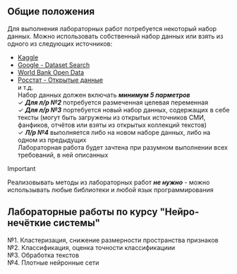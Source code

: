## Общие положения
Для выполнения лабораторных работ потребуется некоторый набор данных. Можно использовать собственный набор данных или взять из одного из следующих источников: <br />
* [Kaggle](https://www.kaggle.com/datasets) <br />
* [Google - Dataset Search](https://datasetsearch.research.google.com/) <br />
* [World Bank Open Data](https://data.worldbank.org/) <br />
* [Росстат - Открытые данные](https://rosstat.gov.ru/opendata/) <br />
и т.д. <br />
Набор данных должен включать ***минимум 5 парметров*** <br />
✓ ***Для л/р №2*** потребуется размеченная целевая переменная <br />
✓ ***Для л/р №3*** портебуется новый набор данных, содержащих в себе тексты (могут быть загружены из открытых источников СМИ, фанфиков, отчётов или взяты из открытых коллекций текстов) <br />
✓ ***Л/р №4*** выполняется либо на новом наборе данных, либо на одном из предыдущих <br />
Лабораторная работа будет зачтена при разумном выполнении всех требований, в ней описанных
> [!IMPORTANT]
> Реализовывать методы из лабораторных работ ***не нужно*** - можно использывать любые библиотеки и любой язык программирования <br/>
## Лабораторные работы по курсу "Нейро-нечёткие системы"
№1. Кластеризация, снижение размерности пространства признаков <br />
№2. Классификация, оценка точности классификациии <br />
№3. Обработка текстов <br />
№4. Плотные нейронные сети <br />
